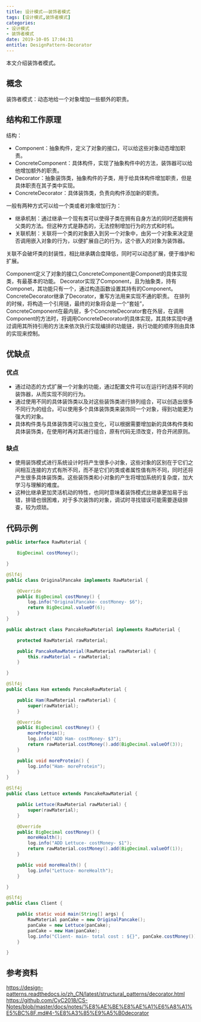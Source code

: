 ```yaml
---
title: 设计模式——装饰者模式
tags: [设计模式,装饰者模式]
categories:
- 设计模式
- 装饰者模式
date: 2019-10-05 17:04:31
entitle: DesignPattern-Decorator
---
```


本文介绍装饰者模式。

<!--more-->

## 概念

装饰者模式：动态地给一个对象增加一些额外的职责。


## 结构和工作原理

结构：
* Component：抽象构件，定义了对象的接口，可以给这些对象动态增加职责。
* ConcreteComponent：具体构件，实现了抽象构件中的方法，装饰器可以给他增加额外的职责。
* Decorator：抽象装饰类，抽象构件的子类，用于给具体构件增加职责，但是具体职责在其子类中实现。
* ConcreteDecorator：具体装饰类，负责向构件添加新的职责。

一般有两种方式可以给一个类或者对象增加行为：
* 继承机制：通过继承一个现有类可以使得子类在拥有自身方法的同时还能拥有父类的方法。但这种方式是静态的，无法控制增加行为的方式和时机。
* 关联机制：关联将一个类的对象嵌入到另一个对象中，由另一个对象来决定是否调用嵌入对象的行为，以便扩展自己的行为，这个嵌入的对象为装饰器。

关联不会破坏类的封装性，相比继承耦合度降低，同时可以动态扩展，便于维护和扩展。

Component定义了对象的接口,ConcreteComponent是Componet的具体实现类，有最基本的功能。
Decorator实现了Component，且为抽象类，持有Componet，其功能只有一个，通过构造函数设置其持有的Component。ConcreteDecorator继承了Decorator，重写方法用来实现不通的职责。
在排列的时候，将构造一个引用链，最终的对象将会是一个“套娃”，ConcreteComponent在最内层，多个ConcreteDecorator套在外层，在调用Component的方法时，将调用ConcreteDecorator的具体实现，其具体实现中通过调用其所持引用的方法来依次执行实现编排的功能链，执行功能的顺序则由具体的实现来控制。

## 优缺点

### 优点
* 通过动态的方式扩展一个对象的功能，通过配置文件可以在运行时选择不同的装饰器，从而实现不同的行为。
* 通过使用不同的具体装饰类以及对这些装饰类进行排列组合，可以创造出很多不同行为的组合。可以使用多个具体装饰类来装饰同一个对象，得到功能更为强大的对象。
* 具体构件类与具体装饰类可以独立变化，可以根据需要增加新的具体构件类和具体装饰类，在使用时再对其进行组合，原有代码无须改变，符合开闭原则。

### 缺点
* 使用装饰模式进行系统设计时将产生很多小对象，这些对象的区别在于它们之间相互连接的方式有所不同，而不是它们的类或者属性值有所不同，同时还将产生很多具体装饰类。这些装饰类和小对象的产生将增加系统的复杂度，加大学习与理解的难度。
* 这种比继承更加灵活机动的特性，也同时意味着装饰模式比继承更加易于出错，排错也很困难，对于多次装饰的对象，调试时寻找错误可能需要逐级排查，较为烦琐。

## 代码示例

```java
public interface RawMaterial {

    BigDecimal costMoney();

}
```

```java
@Slf4j
public class OriginalPancake implements RawMaterial {

    @Override
    public BigDecimal costMoney() {
        log.info("OriginalPancake- costMoney- $6");
        return BigDecimal.valueOf(6);
    }
}
```


```java
public abstract class PancakeRawMaterial implements RawMaterial {

    protected RawMaterial rawMaterial;

    public PancakeRawMaterial(RawMaterial rawMaterial) {
        this.rawMaterial = rawMaterial;
    }

}
```

```java
@Slf4j
public class Ham extends PancakeRawMaterial {

    public Ham(RawMaterial rawMaterial) {
        super(rawMaterial);
    }

    @Override
    public BigDecimal costMoney() {
        moreProtein();
        log.info("ADD Ham- costMoney- $3");
        return rawMaterial.costMoney().add(BigDecimal.valueOf(3));
    }

    public void moreProtein() {
        log.info("Ham- moreProtein");
    }
}
```

```java
@Slf4j
public class Lettuce extends PancakeRawMaterial {

    public Lettuce(RawMaterial rawMaterial) {
        super(rawMaterial);
    }

    @Override
    public BigDecimal costMoney() {
        moreHealth();
        log.info("ADD Lettuce- costMoney- $1");
        return rawMaterial.costMoney().add(BigDecimal.valueOf(1));
    }

    public void moreHealth() {
        log.info("Lettuce- moreHealth");
    }

}
```

```java
@Slf4j
public class Client {

    public static void main(String[] args) {
        RawMaterial panCake = new OriginalPancake();
        panCake = new Lettuce(panCake);
        panCake = new Ham(panCake);
        log.info("Client- main- total cost : ${}", panCake.costMoney());
    }

}
```

## 参考资料
<https://design-patterns.readthedocs.io/zh_CN/latest/structural_patterns/decorator.html>
<https://github.com/CyC2018/CS-Notes/blob/master/docs/notes/%E8%AE%BE%E8%AE%A1%E6%A8%A1%E5%BC%8F.md#4-%E8%A3%85%E9%A5%B0decorator>
